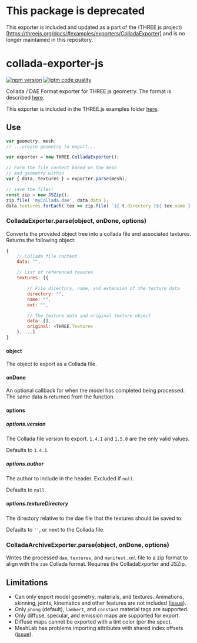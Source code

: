 # This package is deprecated

This exporter is included and updated as a part of the (THREE js project)[https://threejs.org/docs/#examples/exporters/ColladaExporter] and is no longer maintained in this repository.

# collada-exporter-js

[![npm version](https://img.shields.io/npm/v/collada-exporter.svg?style=flat-square)](https://www.npmjs.com/package/collada-exporter)
[![lgtm code quality](https://img.shields.io/lgtm/grade/javascript/g/gkjohnson/collada-exporter-js.svg?style=flat-square&label=code-quality)](https://lgtm.com/projects/g/gkjohnson/collada-exporter-js/)

Collada / DAE Format exporter for THREE js geometry. The format is described [here](https://www.khronos.org/collada/).

This exporter is included in the THREE.js examples folder [here](https://github.com/mrdoob/three.js/blob/dev/examples/js/exporters/ColladaExporter.js).

## Use

```js
var geometry, mesh;
// ...create geometry to export...

var exporter = new THREE.ColladaExporter();

// Form the file content based on the mesh
// and geometry within
var { data, textures } = exporter.parse(mesh);

// save the files!
const zip = new JSZip();
zip.file( 'myCollada.dae', data.data );
data.textures.forEach( tex => zip.file( `${ t.directory }${ tex.name }.${ tex.ext }`, tex.data ) );

```

### ColladaExporter.parse(object, onDone, options)

Converts the provided object tree into a collada file and associated textures. Returns the following object:
```js
{
	// Collada file content
	data: "",

	// List of referenced texures
	textures: [{

		// File directory, name, and extension of the texture data
		directory: "",
		name: "",
		ext: "",

		// The texture data and original texture object
		data: [],
		original: <THREE.Texture>
	}, ...]
}
```

#### object

The object to export as a Collada file.

#### onDone

An optional callback for when the model has completed being processed. The same data is returned from the function.

#### options
##### options.version

The Collada file version to export. `1.4.1` and `1.5.0` are the only valid values.

Defaults to `1.4.1`.

##### options.author

The author to include in the header. Excluded if `null`.

Defaults to `null`.

##### options.textureDirectory

The directory relative to the dae file that the textures should be saved to.

Defaults to `''`, or next to the Collada file.

### ColladaArchiveExporter.parse(object, onDone, options)

Writes the processed `dae`, `textures`, and `manifest.xml` file to a zip format to align with the `zae` Collada format. Requires the ColladaExporter and JSZip.

## Limitations

- Can only export model geometry, materials, and textures. Animations, skinning, joints, kinematics and other features are not included ([issue](https://github.com/gkjohnson/collada-exporter-js/issues/4)).
- Only `phong` (default), `lambert`, and `constant` material tags are supported.
- Only diffuse, specular, and emission maps are supported for export.
- Diffuse maps cannot be exported with a tint color (per the spec).
- MeshLab has problems importing attributes with shared index offsets ([issue](https://github.com/gkjohnson/collada-exporter-js/issues/8)).
